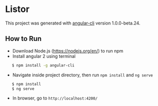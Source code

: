 # Listor

This project was generated with [angular-cli](https://github.com/angular/angular-cli) version 1.0.0-beta.24.

## How to Run
* Download Node.js (https://nodejs.org/en/) to run npm
* Install angular 2 using terminal

```bash
   $ npm install -g angular-cli
```
* Navigate inside project directory, then run `npm install` and `ng serve`

```bash
   $ npm install
   $ ng serve
```
* In browser, go to `http://localhost:4200/`
